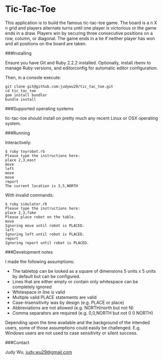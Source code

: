 Tic-Tac-Toe
================

This application is to build the famous tic-tac-toe game. The board is a n X n grid and players alternate 
turns until one player is victorious or the game ends in a draw. Players win by securing three consecutive 
positions on a row, column, or diagonal. The game ends in a tie if neither player 
has won and all positions on the board are taken.

###Installing

Ensure you have Git and Ruby 2.2.2 installed. Optionally, install rbenv to manage Ruby versions, and editorconfig for 
automatic editor configuration.

Then, in a console execute:

	git clone git@github.com:judywu29/tic_tac_toe.git
	cd tic_tac_toe
	gem install bundler
	bundle install

###Supported operating systems

tic-tac-toe should install on pretty much any recent Linux or OSX operating system. 
	
###Running

Interactively:

	$ ruby toyrobot.rb
	Please type the instructions here:
	place 2,3,east
	move
	left
	move
	move
	report
	The current location is 3,5,NORTH
	
With invalid commands:

 	$ ruby simulator.rb
	Please type the instructions here:
	place 2,3,fake
	Please place robot on the table.
	move     
	Ignoring move until robot is PLACED.
	left
	Ignoring left until robot is PLACED.
	report
	Ignoring report until robot is PLACED.

###Development notes

I made the following assumptions:

- The tabletop can be looked as a square of dimensions 5 units x 5 units by default but can be configured. 
- Lines that are either empty or contain only whitespace can be completely ignored 
- Whitespace in line is valid
- Multiple valid PLACE statements are valid
- Case-Insensitivity was by design (e.g. PLACE or place)
- Abbreviations are not allowed (e.g. NORTH/north but not N)
- Comma separators are required (e.g. 0,0,NORTH but not 0 0 NORTH)

Depending upon the time available and the background of the intended users, some of those assumptions 
could easily be challenged. E.g. Windows users are not used to case sensitivity or silent success.


###Contact

Judy Wu, judy.wu29@gmail.com